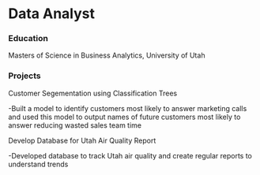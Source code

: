 # Data Analyst

### Education
Masters of Science in Business Analytics, University of Utah

### Projects
Customer Segementation using Classification Trees

-Built a model to identify customers most likely to answer marketing calls and used this model to output names of future customers most likely to answer reducing wasted sales team time

Develop Database for Utah Air Quality Report

-Developed database to track Utah air quality and create regular reports to understand trends

